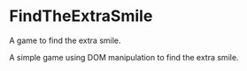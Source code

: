 # FindTheExtraSmile
A game to find the extra smile.


A simple game using DOM manipulation to find the extra smile.
